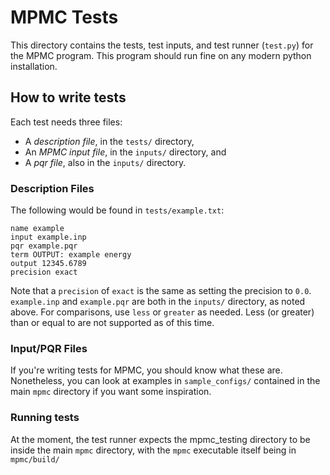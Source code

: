 # MPMC Tests
This directory contains the tests, test inputs, and test runner (`test.py`) for the MPMC program. This program should run fine on any modern python installation.

## How to write tests
Each test needs three files:

 - A *description file*, in the `tests/` directory, 
 - An *MPMC input file*, in the `inputs/` directory, and
 - A *pqr file*, also in the `inputs/` directory.
 
 ### Description Files 
 The following would be found in `tests/example.txt`:
 
    name example
    input example.inp
    pqr example.pqr
    term OUTPUT: example energy
    output 12345.6789
    precision exact
Note that a `precision` of `exact` is the same as setting the precision to `0.0`. `example.inp` and `example.pqr` are both in the `inputs/` directory, as noted above.
For comparisons, use `less` or `greater` as needed. Less (or greater) than or equal to are not supported as of this time.
### Input/PQR Files
If you're writing tests for MPMC, you should know what these are. Nonetheless, you can look at examples in `sample_configs/`  contained in the main `mpmc` directory if you want some inspiration.

### Running tests
At the moment, the test runner expects the mpmc_testing directory to be inside the main `mpmc` directory, with
the `mpmc` executable itself being in `mpmc/build/`
